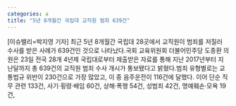 ```yaml
---
categories: a
title: "5년 8개월간 국립대 교직원 범죄 639건"
---
```

[이슈밸리=박지영 기자] 최근 5년 8개월간 국립대 28곳에서 교직원이 범죄를 저질러 수사를 받은 사례가 639건인 것으로 나타났다.국회 교육위원회 더불어민주당 도종환 의원은 23일 전국 28개 4년제 국립대로부터 제출받은 자료를 통해 지난 2017년부터 지난달까지 총 639건의 교직원 범죄 수사 개시가 통보됐다고 밝혔다.범죄 유형별로는 교통법규 위반이 230건으로 가장 많았고, 이 중 음주운전이 116건에 달했다. 이어 단순 직무 관련 133건, 사기·횡령·배임 60건, 상해·폭행 54건, 성범죄 42건, 명예훼손·모욕 19건,